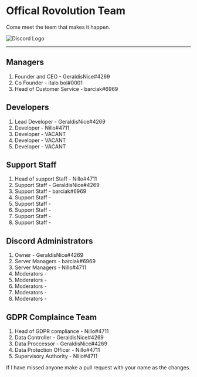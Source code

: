 # Offical Rovolution Team
Come meet the teem that makes it happen.

![Discord Logo](https://i.ibb.co/pfzqxPZ/ROBLOX-Studio-2017-1.jpg)
 - - -

## Managers

1. Founder and CEO - GeraldisNice#4269
2. Co Founder - italo boi#0001
3. Head of Customer Service - barciak#6969

## Developers
1. Lead Developer - GeraldisNice#4269
2. Developer - Nillo#4711
3. Developer - VACANT
4. Developer - VACANT
5. Developer - VACANT

## Support Staff
1. Head of support Staff - Nillo#4711
2. Support Staff - GeraldisNice#4269
3. Support Staff - barciak#6969
4. Support Staff - 
5. Support Staff - 
6. Support Staff - 
7. Support Staff - 
8. Support Staff - 

## Discord Administrators
1. Owner - GeraldisNice#4269
2. Server Managers - barciak#6969
3. Server Managers - Nillo#4711
4. Moderators - 
5. Moderators - 
6. Moderators - 
7. Moderators -
8. Moderators - 

## GDPR Complaince Team
1. Head of GDPR compliance - Nillo#4711
2. Data Controller - GeraldisNice#4269
3. Data Proccessor - GeraldisNice#4269
3. Data Protection Officer - Nillo#4711
5. Supervisory Authority - Nillo#4711

If I have missed anyone make a pull request with your name as the changes.
